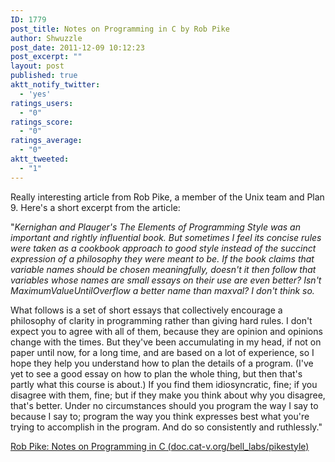 ```yaml
---
ID: 1779
post_title: Notes on Programming in C by Rob Pike
author: Shwuzzle
post_date: 2011-12-09 10:12:23
post_excerpt: ""
layout: post
published: true
aktt_notify_twitter:
  - 'yes'
ratings_users:
  - "0"
ratings_score:
  - "0"
ratings_average:
  - "0"
aktt_tweeted:
  - "1"
---
```

Really interesting article from Rob Pike, a member of the Unix team and Plan 9. Here's a short excerpt from the article:

"<em>Kernighan and Plauger's The Elements of Programming Style was an important and rightly influential book. But sometimes I feel its concise rules were taken as a cookbook approach to good style instead of the succinct expression of a philosophy they were meant to be. If the book claims that variable names should be chosen meaningfully, doesn't it then follow that variables whose names are small essays on their use are even better? Isn't MaximumValueUntilOverflow a better name than maxval? I don't think so.</em>

What follows is a set of short essays that collectively encourage a philosophy of clarity in programming rather than giving hard rules. I don't expect you to agree with all of them, because they are opinion and opinions change with the times. But they've been accumulating in my head, if not on paper until now, for a long time, and are based on a lot of experience, so I hope they help you understand how to plan the details of a program. (I've yet to see a good essay on how to plan the whole thing, but then that's partly what this course is about.) If you find them idiosyncratic, fine; if you disagree with them, fine; but if they make you think about why you disagree, that's better. Under no circumstances should you program the way I say to because I say to; program the way you think expresses best what you're trying to accomplish in the program. And do so consistently and ruthlessly."

<a href="http://doc.cat-v.org/bell_labs/pikestyle">Rob Pike: Notes on Programming in C (doc.cat-v.org/bell_labs/pikestyle)</a>
